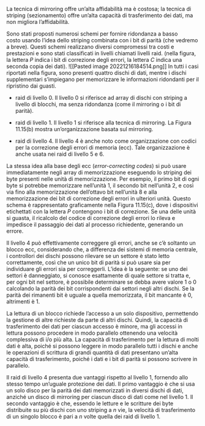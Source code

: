 La tecnica di mirroring offre un’alta affidabilità ma è costosa; 
la tecnica di striping (sezionamento) offre un’alta capacità di trasferimento dei dati, ma non migliora l’affidabilità.

Sono stati proposti numerosi schemi per fornire ridondanza a basso costo usando l’idea dello striping combinata con i bit di parità (che vedremo a breve). 
Questi schemi realizzano diversi compromessi tra costi e prestazioni e sono stati classificati in livelli chiamati livelli raid.
(nella figura, la lettera _P_ indica i bit di correzione degli errori, la lettera _C_ indica una seconda copia dei dati).
![[Pasted image 20221216184514.png]]
In tutti i casi riportati nella figura, sono presenti quattro dischi di dati, mentre i dischi supplementari s’impiegano per memorizzare le informazioni ridondanti per il ripristino dai guasti.

-   raid di livello 0. Il livello 0 si riferisce ad array di dischi con striping a livello di blocchi, ma senza ridondanza (come il mirroring o i bit di parità).

-   raid di livello 1. Il livello 1 si riferisce alla tecnica di mirroring. La Figura 11.15(b) mostra un’organizzazione basata sul mirroring.

-   raid di livello 4. Il livello 4 è anche noto come organizzazione con codici per la correzione degli errori di memoria (ecc). Tale organizzazione è anche usata nei raid di livello 5 e 6.

La stessa idea alla base degli ecc (_error-correcting codes_) si può usare immediatamente negli array di memorizzazione eseguendo lo striping dei byte presenti nelle unità di memorizzazione. 
Per esempio, il primo bit di ogni byte si potrebbe memorizzare nell’unità 1, il secondo bit nell’unità 2, e così via fino alla memorizzazione dell’ottavo bit nell’unità 8 e alla memorizzazione dei bit di correzione degli errori in ulteriori unità. Questo schema è rappresentato graficamente nella Figura 11.15(c), dove i dispositivi etichettati con la lettera _P_ contengono i bit di correzione. Se una delle unità si guasta, il ricalcolo del codice di correzione degli errori lo rileva e impedisce il passaggio dei dati al processo richiedente, generando un errore.

Il livello 4 può effettivamente correggere gli errori, anche se c’è soltanto un blocco ecc, considerando che, a differenza dei sistemi di memoria centrale, i controllori dei dischi possono rilevare se un settore è stato letto correttamente, così che un unico bit di parità si può usare sia per individuare gli errori sia per correggerli. 
L’idea è la seguente: se uno dei settori è danneggiato, si conosce esattamente di quale settore si tratta e, per ogni bit nel settore, è possibile determinare se debba avere valore 1 o 0 calcolando la parità dei bit corrispondenti dai settori negli altri dischi. Se la parità dei rimanenti bit è uguale a quella memorizzata, il bit mancante è 0, altrimenti è 1.

La lettura di un blocco richiede l’accesso a un solo dispositivo, permettendo la gestione di altre richieste da parte di altri dischi. Quindi, la capacità di trasferimento dei dati per ciascun accesso è minore, ma gli accessi in lettura possono procedere in modo parallelo ottenendo una velocità complessiva di i/o più alta. La capacità di trasferimento per la lettura di molti dati è alta, poiché si possono leggere in modo parallelo tutti i dischi e anche le operazioni di scrittura di grandi quantità di dati presentano un’alta capacità di trasferimento, poiché i dati e i bit di parità si possono scrivere in parallelo.

Il raid di livello 4 presenta due vantaggi rispetto al livello 1, fornendo allo stesso tempo un’uguale protezione dei dati. Il primo vantaggio è che si usa un solo disco per la parità dei dati memorizzati in diversi dischi di dati, anziché un disco di mirroring per ciascun disco di dati come nel livello 1. Il secondo vantaggio è che, essendo le letture e le scritture dei byte distribuite su più dischi con uno striping a _n_ vie, la velocità di trasferimento di un singolo blocco è pari a _n_ volte quella dei raid di livello 1.